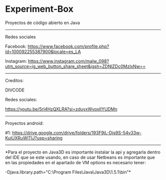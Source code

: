 # Experiment-Box
Proyectos de código abierto en Java

___________________________________________________________________

Redes sociales

Facebook: https://www.facebook.com/profile.php?id=100092255387900&locale=es_LA

Instagram: https://www.instagram.com/malw_098?utm_source=ig_web_button_share_sheet&igsh=ZDNlZDc0MzIxNw==

___________________________________________________________________

Creditos:

DIVCODE

Redes sociales:

https://youtu.be/5rl4HzQXLRA?si=zduyxWvoxIIYUDMn

___________________________________________________________________

Proyectos android:

#1: https://drive.google.com/drive/folders/193F9jL-Djs9S-54v33w-KuiUXRuWlTIJ?usp=sharing

___________________________________________________________________

*Para el proyecto en Java3D es importante instalar la api y agregarla dentro del IDE que se este usando, en caso de usar Netbeans es importante 
que en las propiedades en el apartado de VM options es necesario tener: 

-Djava.library.path="C:\Program Files\Java\Java3D\1.5.1\bin"*
